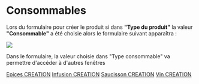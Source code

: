 # Consommables 

Lors du formulaire pour créer le produit si dans **"Type du produit"** la valeur **"Consommable"** a été choisie alors le formulaire suivant apparaîtra : 

![](Images/Création%20Consommable.png)


Dans le formulaire, la valeur choisie dans  "Type consommable" va permettre d'accéder à d'autres fenêtres 

[Epices CREATION](Fonctionnalités/USER%20STORIES/Inventaire_Magasin/Edition/Consommable/Epices/Epices%20CREATION.md)
[Infusion CREATION](Fonctionnalités/USER%20STORIES/Inventaire_Magasin/Edition/Consommable/Infusion/Infusion%20CREATION.md)
[Saucisson CREATION](Fonctionnalités/USER%20STORIES/Inventaire_Magasin/Edition/Consommable/Saucisson/Saucisson%20CREATION.md)
[Vin CREATION](Fonctionnalités/USER%20STORIES/Inventaire_Magasin/Edition/Consommable/Vin/Vin%20CREATION.md)


